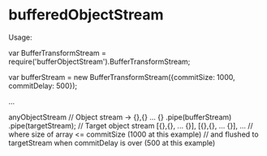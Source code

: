 bufferedObjectStream
====================

Usage:

var BufferTransformStream = require('bufferObjectStream').BufferTransformStream;

var bufferStream = new BufferTransformStream({commitSize: 1000, commitDelay: 500});

...

anyObjectStream     // Object stream -> {},{} ... {}
.pipe(bufferStream)
.pipe(targetStream);  // Target object stream [{},{}, ... {}], [{},{}, ... {}], ...
                      // where size of array <= commitSize (1000 at this example)
                      // and flushed to targetStream when commitDelay is over (500 at this example)